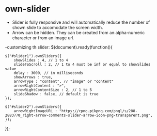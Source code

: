 # own-slider
 - Slider is fully responsive and will automatically reduce the number of shown slide to accomodate the screen width.
 - Arrow can be hidden. They can be created from an alpha-numeric character or from an image url.
 
 -customizing th slider:
 $(document).ready(function(){
	
	$("#slider1").ownSliders({
		showSlides : 4, // 1 to 4
		slideToScroll : 2, // 1 to 4 must be inf or equal to showSlides value
		delay : 3000, // in milliseconds
		showArrows : true,
		arrowType : "content", // "image" or "content"
		arrowRightContent : ">",
		arrowRightContentSize : 2, // 1 to 5
		slideShadow : false, // default is true
	});
	
	$("#slider2").ownSliders({
		arrowRightImageURL : "https://cpng.pikpng.com/pngl/s/288-2883770_right-arrow-comments-slider-arrow-icon-png-transparent.png",
	});
	
});
